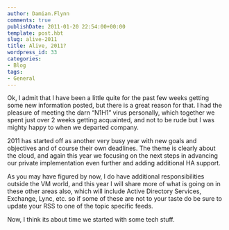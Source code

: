 ```yaml
---
author: Damian.Flynn
comments: true
publishDate: 2011-01-20 22:54:00+00:00
template: post.hbt
slug: alive-2011
title: Alive, 2011?
wordpress_id: 33
categories:
- Blog
tags:
- General
---
```


Ok, I admit that I have been a little quite for the past few weeks getting some new information posted, but there is a great reason for that. I had the pleasure of meeting the darn “N1H1” virus personally, which together we spent just over 2 weeks getting acquainted, and not to be rude but I was mighty happy to when we departed company.

2011 has started off as another very busy year with new goals and objectives and of course their own deadlines. The theme is clearly about the cloud, and again this year we focusing on the next steps in advancing our private implementation even further and adding additional HA support.

As you may have figured by now, I do have additional responsibilities outside the VM world, and this year I will share more of what is going on in these other areas also, which will include Active Directory Services, Exchange, Lync, etc. so if some of these are not to your taste do be sure to update your RSS to one of the topic specific feeds.

Now, I think its about time we started with some tech stuff.
